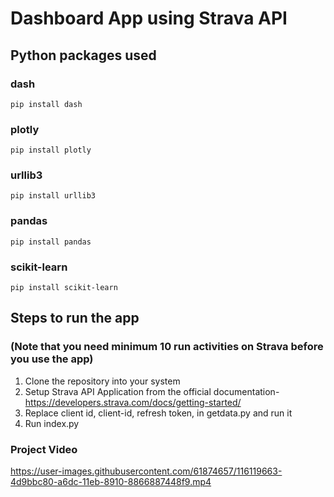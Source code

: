 # Dashboard App using Strava API

## Python packages used
### dash
```
pip install dash
```
### plotly
```
pip install plotly
```
### urllib3
```
pip install urllib3
```
### pandas
```
pip install pandas
```
### scikit-learn
```
pip install scikit-learn
```

## Steps to run the app
### (Note that you need minimum 10 run activities on Strava before you use the app)
1. Clone the repository into your system
2. Setup Strava API Application from the official documentation- https://developers.strava.com/docs/getting-started/
3. Replace client id, client-id, refresh token, in getdata.py and run it
4. Run index.py 

### Project Video
https://user-images.githubusercontent.com/61874657/116119663-4d9bbc80-a6dc-11eb-8910-8866887448f9.mp4
